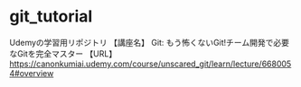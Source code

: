 # git_tutorial
Udemyの学習用リポジトリ
【講座名】 Git: もう怖くないGit!チーム開発で必要なGitを完全マスター
【URL】 https://canonkumiai.udemy.com/course/unscared_git/learn/lecture/6680054#overview
